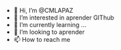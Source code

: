   - 👋 Hi, I’m @CMLAPAZ       
- 👀 I’m interested in  aprender  GIThub
- 🌱 I’m currently learning ... 
- 💞️ I’m looking to  aprender  
- 📫 How to reach me  
        
<!---
CMLAPAZ/CMLAPAZ is a ✨ special ✨ repository because its `README.md` (this file) appears on your GitHub profile.
You can click the Preview link to take a look at your changes.
--->

